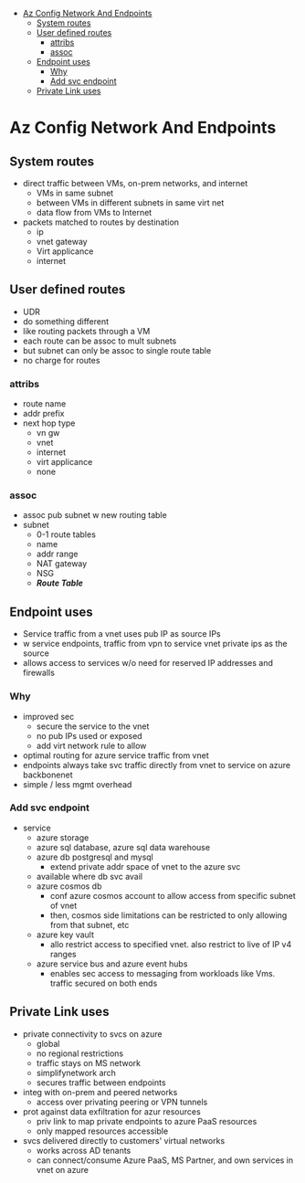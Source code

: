 - [Az Config Network And Endpoints](#az-config-network-and-endpoints)
  - [System routes](#system-routes)
  - [User defined routes](#user-defined-routes)
    - [attribs](#attribs)
    - [assoc](#assoc)
  - [Endpoint uses](#endpoint-uses)
    - [Why](#why)
    - [Add svc endpoint](#add-svc-endpoint)
  - [Private Link uses](#private-link-uses)
# Az Config Network And Endpoints 

## System routes
* direct traffic between VMs, on-prem networks, and internet
  * VMs in same subnet
  * between VMs in different subnets in same virt net
  * data flow from VMs to Internet
* packets matched to routes by destination
  * ip
  * vnet gateway
  * Virt applicance
  * internet

## User defined routes
* UDR
* do something different
* like routing packets through a VM
* each route can be assoc to mult subnets
* but subnet can only be assoc to single route table
* no charge for routes

### attribs
* route name
* addr prefix
* next hop type
  * vn gw
  * vnet
  * internet
  * virt applicance
  * none

### assoc
* assoc pub subnet w new routing table
* subnet
  * 0-1 route tables
  * name
  * addr range
  * NAT gateway
  * NSG
  * ***Route Table***

## Endpoint uses
* Service traffic from a vnet uses pub IP as source IPs
* w service endpoints, traffic from vpn to service vnet private ips as the source
* allows access to services w/o need for reserved IP addresses and firewalls

### Why
* improved sec
  * secure the service to the vnet
  * no pub IPs used or exposed
  * add virt network rule to allow
* optimal routing for azure service traffic from vnet
* endpoints always take svc traffic directly from vnet to service on azure backbonenet
* simple / less mgmt overhead

### Add svc endpoint
* service
  * azure storage
  * azure sql database, azure sql data warehouse
  * azure db postgresql and mysql
    * extend private addr space of vnet to the azure svc
  * available where db svc avail
  * azure cosmos db
    * conf azure cosmos account to allow access from specific subnet of vnet
    * then, cosmos side limitations can be restricted to only allowing from that subnet, etc
  * azure key vault
    * allo restrict access to specified vnet. also restrict to live of IP v4 ranges
  * azure service bus and azure event hubs
    * enables sec access to messaging from workloads like Vms. traffic secured on both ends

## Private Link uses
* private connectivity to svcs on azure
  * global 
  * no regional restrictions
  * traffic stays on MS network
  * simplifynetwork arch
  * secures traffic between endpoints
* integ with on-prem and peered networks
  * access over privating peering or VPN tunnels
* prot against data exfiltration for azur resources
  * priv link to map private endpoints to azure PaaS resources
  * only mapped resources accessible
* svcs delivered directly to customers' virtual networks
  * works across AD tenants
  * can connect/consume Azure PaaS, MS Partner, and own services in vnet on azure